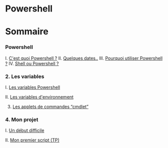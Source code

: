 # Powershell
# Sommaire 
### Powershell
I. [C'est quoi Powershell ?](https://github.com/EnzoooPNT/Powershell/blob/main/histoire.md)
II. [Quelques dates..](https://)
III. [Pourquoi utiliser Powershell ?](https://)
IV. [Shell ou Powershell ?](https://)

### 2. Les variables
I. [Les variables Powershell](https://github.com/EnzoooPNT/Powershell/blob/main/commandes.md)

II. [Les variables d'environnement ](https://github.com/EnzoooPNT/Powershell/blob/main/Utilisateurs%26groupes.md)

3. [Les applets de commandes “cmdlet”](https://github.com/EnzoooPNT/Powershell/blob/main/Avantage.md)

### 4. Mon projet
I. [Un début difficile](https://github.com/EnzoooPNT/Powershell/blob/main/mesd%C3%A9buts.md)

II. [Mon premier script (TP)](https://github.com/EnzoooPNT/Powershell/blob/main/directives.md)
